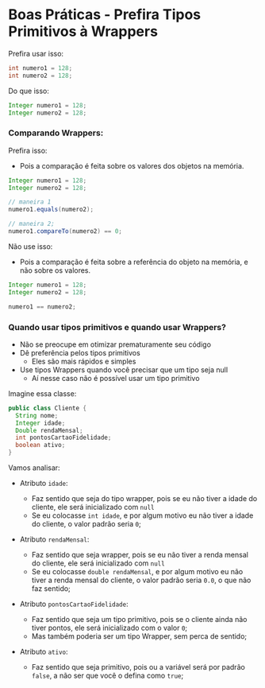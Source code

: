 # Boas Práticas - Prefira Tipos Primitivos à Wrappers

Prefira usar isso:

```java
int numero1 = 128;
int numero2 = 128;
```

Do que isso:

```java
Integer numero1 = 128;
Integer numero2 = 128;
```

### Comparando Wrappers:

Prefira isso:

- Pois a comparação é feita sobre os valores dos objetos na memória.

```java
Integer numero1 = 128;
Integer numero2 = 128;

// maneira 1
numero1.equals(numero2);

// maneira 2;
numero1.compareTo(numero2) == 0;
```

Não use isso:

- Pois a comparação é feita sobre a referência do objeto na memória, e não sobre os valores.

```java
Integer numero1 = 128;
Integer numero2 = 128;

numero1 == numero2;
```

### Quando usar tipos primitivos e quando usar Wrappers?

- Não se preocupe em otimizar prematuramente seu código
- Dê preferência pelos tipos primitivos
  - Eles são mais rápidos e simples
- Use tipos Wrappers quando você precisar que um tipo seja null
  - Aí nesse caso não é possível usar um tipo primitivo

Imagine essa classe:

```java
public class Cliente {
  String nome;
  Integer idade;
  Double rendaMensal;
  int pontosCartaoFidelidade;
  boolean ativo;
}
```

Vamos analisar:

- Atributo `idade`:
  - Faz sentido que seja do tipo wrapper, pois se eu não tiver a idade do cliente, ele será inicializado com `null`
  - Se eu colocasse `int idade`, e por algum motivo eu não tiver a idade do cliente, o valor padrão seria `0`;

- Atributo `rendaMensal`:
  - Faz sentido que seja wrapper, pois se eu não tiver a renda mensal do cliente, ele será inicializado com `null`
  - Se eu colocasse `double rendaMensal`, e por algum motivo eu não tiver a renda mensal do cliente, o valor padrão seria `0.0`, o que não faz sentido;

- Atributo `pontosCartaoFidelidade`:
  - Faz sentido que seja um tipo primitivo, pois se o cliente ainda não tiver pontos, ele será inicializado com o valor `0`;
  - Mas também poderia ser um tipo Wrapper, sem perca de sentido;

- Atributo `ativo`:
  - Faz sentido que seja primitivo, pois ou a variável será por padrão `false`, a não ser que você o defina como `true`;